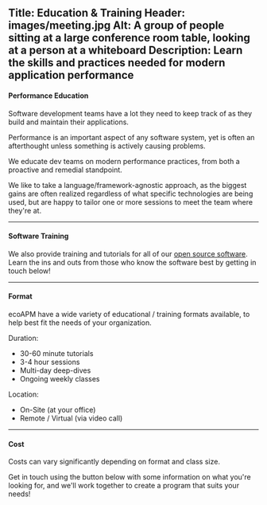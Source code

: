 Title: Education & Training
Header: images/meeting.jpg
Alt: A group of people sitting at a large conference room table, looking at a person at a whiteboard
Description: Learn the skills and practices needed for modern application performance
---

#### Performance Education

Software development teams have a lot they need to keep track of as they build and maintain their applications.

Performance is an important aspect of any software system, yet is often an afterthought unless something is actively causing problems.

We educate dev teams on modern performance practices, from both a proactive and remedial standpoint.

We like to take a language/framework-agnostic approach, as the biggest gains are often realized regardless of what specific technologies are being used, but are happy to tailor one or more sessions to meet the team where they're at.

---

#### Software Training

We also provide training and tutorials for all of our [open source software](/software). Learn the ins and outs from those who know the software best by getting in touch below!

---

#### Format

ecoAPM have a wide variety of educational / training formats available, to help best fit the needs of your organization.

Duration:
- 30-60 minute tutorials
- 3-4 hour sessions
- Multi-day deep-dives
- Ongoing weekly classes

Location:
- On-Site (at your office)
- Remote / Virtual (via video call)

---

#### Cost

Costs can vary significantly depending on format and class size.

Get in touch using the button below with some information on what you're looking for, and we'll work together to create a program that suits your needs!